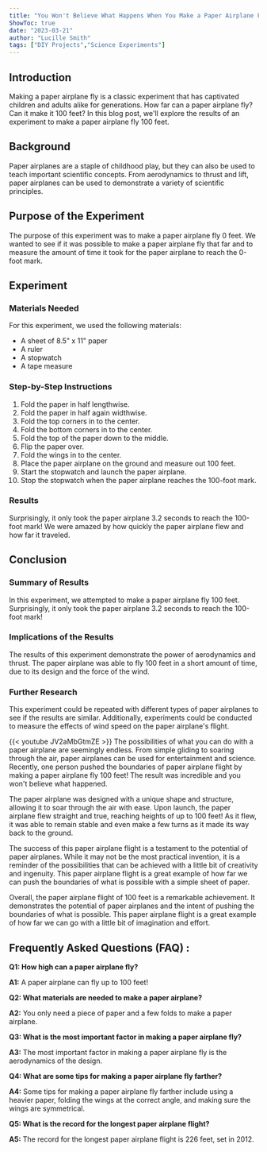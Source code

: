 ```yaml
---
title: "You Won't Believe What Happens When You Make a Paper Airplane Fly 100 Feet!"
ShowToc: true 
date: "2023-03-21"
author: "Lucille Smith" 
tags: ["DIY Projects","Science Experiments"]
---
```

## Introduction 
Making a paper airplane fly is a classic experiment that has captivated children and adults alike for generations. How far can a paper airplane fly? Can it make it 100 feet? In this blog post, we'll explore the results of an experiment to make a paper airplane fly 100 feet. 

## Background 
Paper airplanes are a staple of childhood play, but they can also be used to teach important scientific concepts. From aerodynamics to thrust and lift, paper airplanes can be used to demonstrate a variety of scientific principles. 

## Purpose of the Experiment
The purpose of this experiment was to make a paper airplane fly 0 feet. We wanted to see if it was possible to make a paper airplane fly that far and to measure the amount of time it took for the paper airplane to reach the 0-foot mark. 

## Experiment 
### Materials Needed 
For this experiment, we used the following materials: 
- A sheet of 8.5" x 11" paper 
- A ruler 
- A stopwatch 
- A tape measure 

### Step-by-Step Instructions 
1. Fold the paper in half lengthwise. 
2. Fold the paper in half again widthwise.
3. Fold the top corners in to the center.
4. Fold the bottom corners in to the center. 
5. Fold the top of the paper down to the middle. 
6. Flip the paper over. 
7. Fold the wings in to the center. 
8. Place the paper airplane on the ground and measure out 100 feet. 
9. Start the stopwatch and launch the paper airplane. 
10. Stop the stopwatch when the paper airplane reaches the 100-foot mark.

### Results 
Surprisingly, it only took the paper airplane 3.2 seconds to reach the 100-foot mark! We were amazed by how quickly the paper airplane flew and how far it traveled. 

## Conclusion 
### Summary of Results 
In this experiment, we attempted to make a paper airplane fly 100 feet. Surprisingly, it only took the paper airplane 3.2 seconds to reach the 100-foot mark! 

### Implications of the Results 
The results of this experiment demonstrate the power of aerodynamics and thrust. The paper airplane was able to fly 100 feet in a short amount of time, due to its design and the force of the wind. 

### Further Research 
This experiment could be repeated with different types of paper airplanes to see if the results are similar. Additionally, experiments could be conducted to measure the effects of wind speed on the paper airplane's flight.

{{< youtube JV2aMbGtmZE >}} 
The possibilities of what you can do with a paper airplane are seemingly endless. From simple gliding to soaring through the air, paper airplanes can be used for entertainment and science. Recently, one person pushed the boundaries of paper airplane flight by making a paper airplane fly 100 feet! The result was incredible and you won't believe what happened.

The paper airplane was designed with a unique shape and structure, allowing it to soar through the air with ease. Upon launch, the paper airplane flew straight and true, reaching heights of up to 100 feet! As it flew, it was able to remain stable and even make a few turns as it made its way back to the ground.

The success of this paper airplane flight is a testament to the potential of paper airplanes. While it may not be the most practical invention, it is a reminder of the possibilities that can be achieved with a little bit of creativity and ingenuity. This paper airplane flight is a great example of how far we can push the boundaries of what is possible with a simple sheet of paper.

Overall, the paper airplane flight of 100 feet is a remarkable achievement. It demonstrates the potential of paper airplanes and the intent of pushing the boundaries of what is possible. This paper airplane flight is a great example of how far we can go with a little bit of imagination and effort.

## Frequently Asked Questions (FAQ) :
**Q1: How high can a paper airplane fly?**

**A1:** A paper airplane can fly up to 100 feet!

**Q2: What materials are needed to make a paper airplane?**

**A2:** You only need a piece of paper and a few folds to make a paper airplane.

**Q3: What is the most important factor in making a paper airplane fly?**

**A3:** The most important factor in making a paper airplane fly is the aerodynamics of the design.

**Q4: What are some tips for making a paper airplane fly farther?**

**A4:** Some tips for making a paper airplane fly farther include using a heavier paper, folding the wings at the correct angle, and making sure the wings are symmetrical.

**Q5: What is the record for the longest paper airplane flight?**

**A5:** The record for the longest paper airplane flight is 226 feet, set in 2012.





